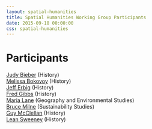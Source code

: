 ```yaml
---
layout: spatial-humanities
title: Spatial Humanities Working Group Participants
date: 2015-09-18 00:00:00
css: spatial-humanities
---
```


# Participants

[Judy Bieber](http://history.unm.edu/people/faculty/profile/judy-bieber.html) (History)  
[Melissa Bokovoy](http://history.unm.edu/people/faculty/profile/melissa-bokovoy.html) (History)  
[Jeff Erbig](http://www.jeffreyerbig.com) (History)  
[Fred Gibbs](http://fredgibbs.net) (History)  
[Maria Lane](http://www.unm.edu/~mdlane/) (Geography and Environmental Studies)  
[Bruce Milne](https://biology.unm.edu/core-faculty/milne.shtml) (Sustainability Studies)  
[Guy McClellan](http://guymcclellan.net/) (History)  
[Lean Sweeney](http://history.unm.edu/graduate/graduate-students/profiles/lean-sweeney.html) (History)